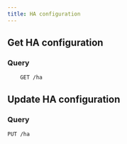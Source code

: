 ```yaml
---
title: HA configuration
---
```


## Get HA configuration

### Query

```
    GET /ha
```

## Update HA configuration

### Query

```
PUT /ha
```
